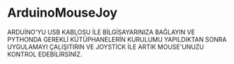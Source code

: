 # ArduinoMouseJoy
ARDUİNO'YU USB KABLOSU İLE BİLGİSAYARINIZA BAĞLAYIN VE PYTHONDA GEREKLİ KÜTÜPHANELERİN KURULUMU YAPILDIKTAN SONRA UYGULAMAYI ÇALIŞITIRIN VE JOYSTİCK İLE ARTIK 
  MOUSE'UNUZU KONTROL EDEBİLİRSİNİZ.
